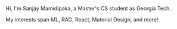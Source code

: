 Hi, I'm Sanjay Mamidipaka, a Master's CS student as Georgia Tech.

My interests span ML, RAG, React, Material Design, and more!
